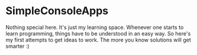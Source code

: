 # SimpleConsoleApps

Nothing special here. It's just my learning space.
Whenever one starts to learn programming, things have to be understood in an easy way.
So here's my first attempts to get ideas to work. 
The more you know solutions will get smarter :)
